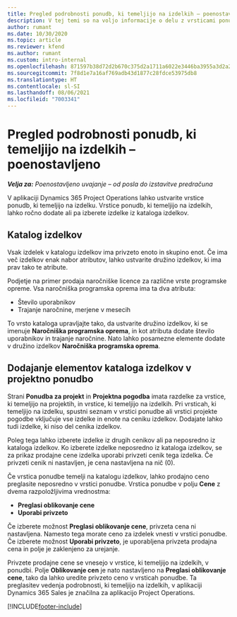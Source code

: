 ```yaml
---
title: Pregled podrobnosti ponudb, ki temeljijo na izdelkih – poenostavljeno
description: V tej temi so na voljo informacije o delu z vrsticami ponudb, ki temeljijo na izdelkih.
author: rumant
ms.date: 10/30/2020
ms.topic: article
ms.reviewer: kfend
ms.author: rumant
ms.custom: intro-internal
ms.openlocfilehash: 871597b38d72d2b670c375d2a1711a6022e3446ba3955a3d2a233a6486d85f5c
ms.sourcegitcommit: 7f8d1e7a16af769adb43d1877c28fdce53975db8
ms.translationtype: HT
ms.contentlocale: sl-SI
ms.lasthandoff: 08/06/2021
ms.locfileid: "7003341"
---
```

# <a name="product-based-quote-lines-overview---lite"></a>Pregled podrobnosti ponudb, ki temeljijo na izdelkih – poenostavljeno

_**Velja za:** Poenostavljeno uvajanje – od posla do izstavitve predračuna_

V aplikaciji Dynamics 365 Project Operations lahko ustvarite vrstice ponudb, ki temeljijo na izdelku. Vrstice ponudb, ki temeljijo na izdelkih, lahko ročno dodate ali pa izberete izdelke iz kataloga izdelkov.

## <a name="product-catalog"></a>Katalog izdelkov

Vsak izdelek v katalogu izdelkov ima privzeto enoto in skupino enot. Če ima več izdelkov enak nabor atributov, lahko ustvarite družino izdelkov, ki ima prav tako te atribute. 

Podjetje na primer prodaja naročniške licence za različne vrste programske opreme. Vsa naročniška programska oprema ima ta dva atributa:

- Število uporabnikov
- Trajanje naročnine, merjene v mesecih

To vrsto kataloga upravljajte tako, da ustvarite družino izdelkov, ki se imenuje **Naročniška programska oprema**, in kot atributa dodate število uporabnikov in trajanje naročnine. Nato lahko posamezne elemente dodate v družino izdelkov **Naročniška programska oprema**.

## <a name="add-product-catalog-items-to-a-project-quote"></a>Dodajanje elementov kataloga izdelkov v projektno ponudbo

Strani **Ponudba za projekt** in **Projektna pogodba** imata razdelke za vrstice, ki temeljijo na projektih, in vrstice, ki temeljijo na izdelkih. Pri vrsticah, ki temeljijo na izdelku, spustni seznam v vrstici ponudbe ali vrstici projekte pogodbe vključuje vse izdelke in enote na ceniku izdelkov. Dodajate lahko tudi izdelke, ki niso del cenika izdelkov.

Poleg tega lahko izberete izdelke iz drugih cenikov ali pa neposredno iz kataloga izdelkov. Ko izberete izdelke neposredno iz kataloga izdelkov, se za prikaz prodajne cene izdelka uporabi privzeti cenik tega izdelka. Če privzeti cenik ni nastavljen, je cena nastavljena na nič (0).

Če vrstica ponudbe temelji na katalogu izdelkov, lahko prodajno ceno preglasite neposredno v vrstici ponudbe. Vrstica ponudbe v polju **Cene** z dvema razpoložljivima vrednostma:

- **Preglasi oblikovanje cene**
- **Uporabi privzeto**

Če izberete možnost **Preglasi oblikovanje cene**, privzeta cena ni nastavljena. Namesto tega morate ceno za izdelek vnesti v vrstici ponudbe. Če izberete možnost **Uporabi privzeto**, je uporabljena privzeta prodajna cena in polje je zaklenjeno za urejanje.

Privzete prodajne cene se vnesejo v vrstice, ki temeljijo na izdelkih, v ponudbi. Polje **Oblikovanje cen** je nato nastavljeno na **Preglasi oblikovanje cene**, tako da lahko uredite privzeto ceno v vrsticah ponudbe. Ta preglasitev vedenja podrobnosti, ki temeljijo na izdelkih, v aplikaciji Dynamics 365 Sales je značilna za aplikacijo Project Operations.


[!INCLUDE[footer-include](../../includes/footer-banner.md)]